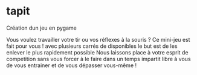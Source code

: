 # tapit
Création dun jeu en pygame

Vous voulez travailler votre tir ou vos réflexes à la souris ? 
Ce mini-jeu est fait pour vous ! avec plusieurs carrés de disponibles le but est de les enlever le plus rapidement possible 
Nous laissons place à votre esprit de competition sans vous forcer à le faire dans un temps impartit libre à vous de vous entrainer et de vous dépasser vous-même !
